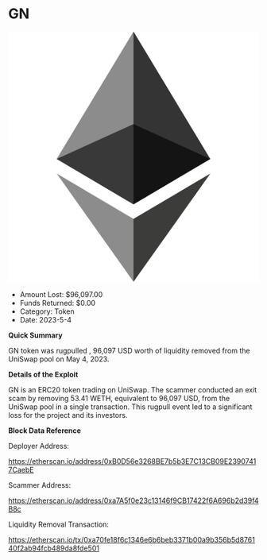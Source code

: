 # GN
![GN](/rektimages/GN-Token-Rugpull.png)
- Amount Lost: $96,097.00
- Funds Returned: $0.00
- Category: Token
- Date: 2023-5-4

**Quick Summary**

GN token was rugpulled , 96,097 USD worth of liquidity removed from the UniSwap pool on May 4, 2023.

  


 **Details of the Exploit**

GN is an ERC20 token trading on UniSwap. The scammer conducted an exit scam by removing 53.41 WETH, equivalent to 96,097 USD, from the UniSwap pool in a single transaction. This rugpull event led to a significant loss for the project and its investors.

  


 **Block Data Reference**

Deployer Address:

https://etherscan.io/address/0xB0D56e3268BE7b5b3E7C13CB09E23907417CaebE

  


Scammer Address:

https://etherscan.io/address/0xa7A5f0e23c13146f9CB17422f6A696b2d39f4B8c

  


Liquidity Removal Transaction:

https://etherscan.io/tx/0xa70fe18f6c1346e6b6beb3371b00a9b356b5d876140f2ab94fcb489da8fde501



